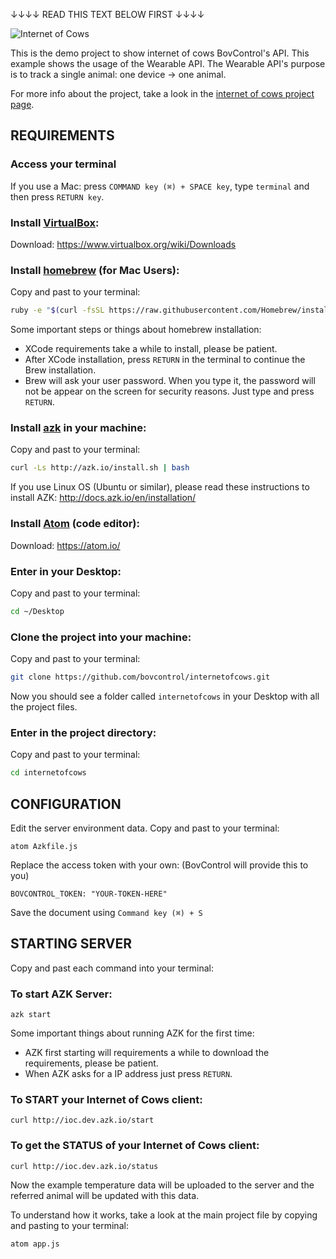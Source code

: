 ↓↓↓↓ READ THIS TEXT BELOW FIRST    ↓↓↓↓


![Internet of Cows](https://raw.github.com/bovcontrol/internetofcows/master/logo.png "Internet of Cows")

This is the demo project to show internet of cows BovControl's API. This example shows the usage of the Wearable API. The Wearable API's purpose is to track a single animal: one device -> one animal.

For more info about the project, take a look in the [internet of cows project page](http://internetofcows.org).


## REQUIREMENTS
### Access your terminal
If you use a Mac: press ``COMMAND key (⌘) + SPACE key``, type ``terminal`` and then press ``RETURN key``.

### Install [VirtualBox](https://www.virtualbox.org):
Download: https://www.virtualbox.org/wiki/Downloads

### Install [homebrew](http://brew.sh) (for Mac Users):
Copy and past to your terminal:

```bash
ruby -e "$(curl -fsSL https://raw.githubusercontent.com/Homebrew/install/master/install)"
```

Some important steps or things about homebrew installation:

- XCode requirements take a while to install, please be patient.
- After XCode installation, press ``RETURN`` in the terminal to continue the Brew installation.
- Brew will ask your user password. When you type it, the password will not be appear on the screen for security reasons. Just type and press ``RETURN``.

### Install [azk](http://docs.azk.io/en/installation/) in your machine:
Copy and past to your terminal:

```bash
curl -Ls http://azk.io/install.sh | bash
```

If you use Linux OS (Ubuntu or similar), please read these instructions to install AZK: http://docs.azk.io/en/installation/

### Install [Atom](https://atom.io/) (code editor):
Download: https://atom.io/

### Enter in your Desktop:
Copy and past to your terminal:

```bash
cd ~/Desktop
```

### Clone the project into your machine:
Copy and past to your terminal:

```bash
git clone https://github.com/bovcontrol/internetofcows.git
```

Now you should see a folder called ```internetofcows``` in your Desktop with all the project files.

### Enter in the project directory:
Copy and past to your terminal:

```bash
cd internetofcows
```

## CONFIGURATION
Edit the server environment data.
Copy and past to your terminal:

```shell
atom Azkfile.js
```

Replace the access token with your own: (BovControl will provide this to you)

```
BOVCONTROL_TOKEN: "YOUR-TOKEN-HERE"
```

Save the document using ``Command key (⌘) + S``

## STARTING SERVER

Copy and past each command into your terminal:

### To start AZK Server:
```shell
azk start
```

Some important things about running AZK for the first time:

- AZK first starting will requirements a while to download the requirements, please be patient.
- When AZK asks for a IP address just press ``RETURN``.

### To START your Internet of Cows client:
```shell
curl http://ioc.dev.azk.io/start
```

### To get the STATUS of your Internet of Cows client:
```shell
curl http://ioc.dev.azk.io/status
```

Now the example temperature data will be uploaded to the server and the referred animal will be updated with this data.

To understand how it works, take a look at the main project file by copying and pasting to your terminal:

```shell
atom app.js
```
